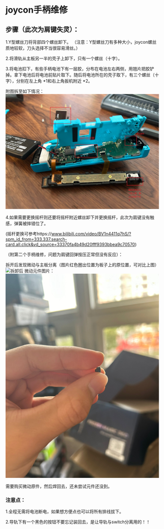 # joycon手柄维修

## 步骤（此次为肩键失灵）：

1.Y型螺丝刀将背部四个螺丝卸下。
（注意：Y型螺丝刀有多种大小，joycon螺丝质地较软，刀头选择不当很容易滑丝。）

2.将滑轨从主板另一半的壳子上卸下，只有一个螺丝（十字）。

3.将电池扣下，有些手柄电池下有一层胶，分布在电池左右两侧，用翘片把胶铲掉。拿下电池后将电池前贴片取下。随后将电池所在的壳子取下，有三个螺丝（十字），分别在左上角 *1和右上角扳机附近 *2。

附图拆至如下情况：![拆卸后](images/joycon手柄维修/1.png)

4.如果需要更换摇杆则还要将摇杆附近螺丝卸下并更换摇杆，此次为肩键没有触感，弹簧被摔错位了。

(摇杆更换可参考https://www.bilibili.com/video/BV1n4411q7hS/?spm_id_from=333.337.search-card.all.click&vd_source=33370fa4b49d20fff9393bbea9c70570)

（附第二个手柄维修，问题为肩键回弹按压正常但没有反应）：

拆开后发现微动与主板分离（图片红色圈出位置为板子上的原位置，可对比上图）
![拆卸后](images/joycon手柄维修/2.png)
微动元件图片：
![微动原件](images/joycon手柄维修/3.png)

需要购买微动原件，然后焊回去，还未尝试元件还没到。
### 注意点：

1.全程无需将电池断电，如果想方便点也可以将所有排线拔下。

2.导轨下有一个黑色的按钮不要忘记装回去，是让导轨与switch分离用的！！